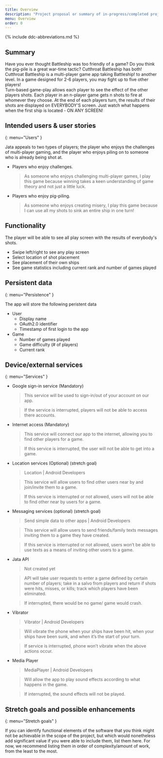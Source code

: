 ```yaml
---
title: Overview
description: "Project proposal or summary of in-progress/completed project."
menu: Overview
order: 0
---
```


{% include ddc-abbreviations.md %}

## Summary

Have you ever thought Battleship was too friendly of a game?  Do you think the pig-pile is a great war-time tactic?  Cutthroat Battleship has both!  Cutthroat Battleship is a multi-player game app taking Battleship! to another level. In a game designed for 2-6 players, you may fight up to five other players!  
Turn-based game-play allows each player to see the effect of the other players shots.  Each player in an n-player game gets n shots to fire at whomever they choose. At the end of each players turn, the results of their shots are displayed on EVERYBODY'S screen. Just watch what happens when the first ship is located - ON ANY SCREEN!
## Intended users & user stories
{: menu="Users" }

Jata appeals to two types of players; the player who enjoys the challenges of multi-player gaming, and the player who enjoys piling on to someone who is already being shot at.

* Players who enjoy challenges.

  > As someone who enjoys challenging multi-player games, I play this game because winning takes a keen understanding of game theory and not just a little luck.

* Players who enjoy pig-piling.

  > As someone who enjoys creating misery, I play this game because I can use all my shots to sink an entire ship in one turn!


## Functionality

The player will be able to see all play screen with the results of everybody's shots.
  * Swipe left/right to see any play screen
  * Select location of shot placement
  * See placement of their own ships
  * See game statistics including current rank and number of games played

## Persistent data
{: menu="Persistence" }

The app will store the following peristent data
* User
  * Display name
  * OAuth2.0 identifier
  * Timestamp of first login to the app
* Game
  * Number of games played
  * Game difficulty (# of players)
  * Current rank
  

    
## Device/external services
{: menu="Services" }

* Google sign-in service (Mandatory)
	> This service will be used to sign-in/out of your account on our app.

	> If the service is interrupted, players will not be able to access there accounts.
	
* Internet access (Mandatory)
	> This service will connect our app to the internet, allowing you to find other players for a game.

	> If this service is interrupted, the user will not be able to get into a game.
	
* Location services (Optional) (stretch goal)
	> Location  |  Android Developers

	> This service will allow users to find other users near by and join/invite them to a game.

	> If this service is interrupted or not allowed, users will not be able to find other near by users for a game.
	
* Messaging services (optional) (stretch goal)
	> Send simple data to other apps  |  Android Developers

	> This service will allow users to send friends/family texts messages inviting them to a game they have created.

	> If this service is interrupted or not allowed, users won’t be able to use texts as a means of inviting other users to a game.
	
* Jata API
	> Not created yet

	> API will take user requests to enter a game defined by certain number of players; take in a salvo from players and return if shots were hits, misses, or kills; track which players have been eliminated.

	> If interrupted, there would be no game/ game would crash.
	
* Vibrator
	> Vibrator  |  Android Developers

	> Will vibrate the phone when your ships have been hit, when your ships have been sunk, and when it’s the start of your turn.

	> If service is interrupted, phone won’t vibrate when the above actions occur.
	
* Media Player
	> MediaPlayer  |  Android Developers

	> Will allow the app to play sound effects according to what happens in the game.

	> If interrupted, the sound effects will not be played.

  
## Stretch goals and possible enhancements 
{: menu="Stretch goals" }

If you can identify functional elements of the software that you think might not be achievable in the scope of the project, but which would nonetheless add significant value if you were able to include them, list them here. For now, we recommend listing them in order of complexity/amount of work, from the least to the most.
